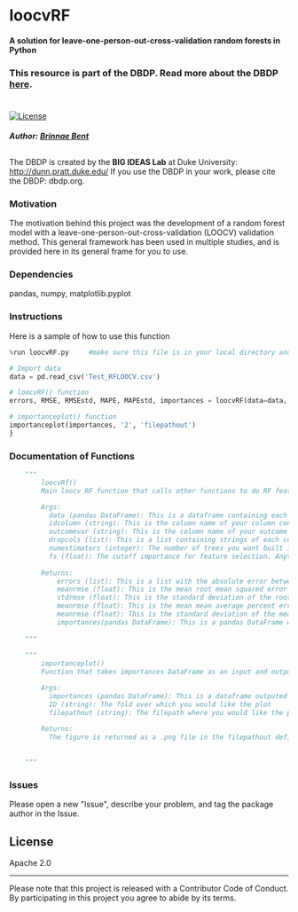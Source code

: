 # loocvRF
#### A solution for leave-one-person-out-cross-validation random forests in Python
### This resource is part of the DBDP. Read more about the DBDP [here](dbdp.org).
#
 [![License](https://img.shields.io/badge/License-Apache%202.0-blue.svg)](https://opensource.org/licenses/Apache-2.0)

##### **Author:** [Brinnae Bent](runsdata.org)

##
The DBDP is created by the **BIG IDEAS Lab** at Duke University: http://dunn.pratt.duke.edu/
If you use the DBDP in your work, please cite the DBDP: dbdp.org.

### Motivation

The motivation behind this project was the development of a random forest model with a leave-one-person-out-cross-validation (LOOCV) validation method. This general framework has been used in multiple studies, and is provided here in its general frame for you to use.  

### Dependencies
pandas, numpy, matplotlib.pyplot

### Instructions

Here is a sample of how to use this function
```python
%run loocvRF.py     #make sure this file is in your local directory and run

# Import data
data = pd.read_csv('Test_RFLOOCV.csv')

# loocvRF() function
errors, RMSE, RMSEstd, MAPE, MAPEstd, importances = loocvRF(data=data, idcolumn='ID', outcomevar='Outcome', dropcols=['Feature6'], numestimators=1000, fs=0.02)

# importanceplot() function
importanceplot(importances, '2', 'filepathout')
}
```

### Documentation of Functions
```python
    """
        loocvRf()
        Main loocv RF function that calls other functions to do RF feature selection, training, and testing. 

        Args:
          data (pandas DataFrame): This is a dataframe containing each participant's features and outcome variables
          idcolumn (string): This is the column name of your column containing your participant number or ID (case sensitive)
          outcomevar (string): This is the column name of your outcome variable (case sensitive)
          dropcols (list): This is a list containing strings of each column you wish to drop in your dataframe. Default is empty list [].
          numestimators (integer): The number of trees you want built in your RF. Default=1000.
          fs (float): The cutoff importance for feature selection. Anything below this importance will be removed for the RF training.
          
        Returns:
            errors (list): This is a list with the absolute error between the predicted value and actual value for each fold.
            meanrmse (float): This is the mean root mean squared error (RMSE) over all of the folds
            stdrmse (float): This is the standard deviation of the root mean squared error (RMSE) over all of the folds
            meanrmse (float): This is the mean mean average percent error (MAPE) over all of the folds
            meanrmse (float): This is the standard deviation of the mean average percent error (MAPE) over all of the folds
            importances(pandas DataFrame): This is a pandas DataFrame with 3 columns: value (feature), importances (importance of the feature), and id (fold over which this feature importance was derived)
            
    """
    
    """
        importanceplot()
        Function that takes importances DataFrame as an input and outputs a bar chart of the importances of a defined fold. 

        Args:
          importances (pandas DataFrame): This is a dataframe outputed by loocvRF function that contains the feature importances for each fold
          ID (string): The fold over which you would like the plot
          filepathout (string): The filepath where you would like the plot saved to.
          
        Returns:
          The figure is returned as a .png file in the filepathout defined in args.
    
            
    """
```



### Issues

Please open a new "Issue", describe your problem, and tag the package author in the Issue.


License
----

Apache 2.0

***
Please note that this project is released with a Contributor Code of Conduct. By participating in this project you agree to abide by its terms.


[//]: # (These are reference links used in the body of this note and get stripped out when the markdown processor does its job. There is no need to format nicely because it shouldn't be seen. Thanks SO - http://stackoverflow.com/questions/4823468/store-comments-in-markdown-syntax)


   [dill]: <https://github.com/joemccann/dillinger>
   [git-repo-url]: <https://github.com/joemccann/dillinger.git>
   [john gruber]: <http://daringfireball.net>
   [df1]: <http://daringfireball.net/projects/markdown/>
   [markdown-it]: <https://github.com/markdown-it/markdown-it>
   [Ace Editor]: <http://ace.ajax.org>
   [node.js]: <http://nodejs.org>
   [Twitter Bootstrap]: <http://twitter.github.com/bootstrap/>
   [jQuery]: <http://jquery.com>
   [@tjholowaychuk]: <http://twitter.com/tjholowaychuk>
   [express]: <http://expressjs.com>
   [AngularJS]: <http://angularjs.org>
   [Gulp]: <http://gulpjs.com>

   [PlDb]: <https://github.com/joemccann/dillinger/tree/master/plugins/dropbox/README.md>
   [PlGh]: <https://github.com/joemccann/dillinger/tree/master/plugins/github/README.md>
   [PlGd]: <https://github.com/joemccann/dillinger/tree/master/plugins/googledrive/README.md>
   [PlOd]: <https://github.com/joemccann/dillinger/tree/master/plugins/onedrive/README.md>
   [PlMe]: <https://github.com/joemccann/dillinger/tree/master/plugins/medium/README.md>
   [PlGa]: <https://github.com/RahulHP/dillinger/blob/master/plugins/googleanalytics/README.md>
